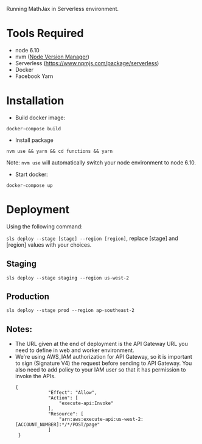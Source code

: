 Running MathJax in Serverless environment.

# Tools Required
- node 6.10
- nvm ([Node Version Manager](https://github.com/creationix/nvm))
- Serverless (https://www.npmjs.com/package/serverless)
- Docker
- Facebook Yarn

# Installation
- Build docker image:

`docker-compose build`

- Install package

`nvm use && yarn && cd functions && yarn`

Note: `nvm use` will automatically switch your node environment to node 6.10.

- Start docker:

`docker-compose up`


# Deployment

Using the following command:

`sls deploy --stage [stage] --region [region]`, replace [stage] and [region] values with your choices.

## Staging

`sls deploy --stage staging --region us-west-2`

## Production

`sls deploy --stage prod --region ap-southeast-2`

## Notes:

- The URL given at the end of deployment is the API Gateway URL you need to define in web and worker environment.
- We're using AWS_IAM authorization for API Gateway, so it is important to sign (Signature V4) the request before sending to API Gateway. You also need to add policy to your IAM user so that it has permission to invoke the APIs.
  ```
  {
              "Effect": "Allow",
              "Action": [
                  "execute-api:Invoke"
              ],
              "Resource": [
                  "arn:aws:execute-api:us-west-2:[ACCOUNT_NUMBER]:*/*/POST/page"
              ]
   }
  ```